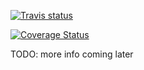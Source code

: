 [![Travis status](https://img.shields.io/travis/better/convoys/master.svg?style=flat)](https://travis-ci.org/better/convoys)

[![Coverage Status](https://img.shields.io/coveralls/better/convoys/master.svg?style=flat)](https://coveralls.io/github/better/convoys?branch=master)

TODO: more info coming later
